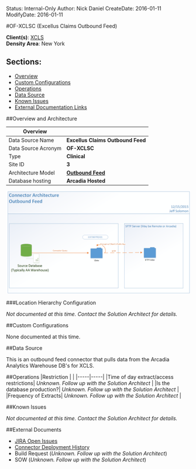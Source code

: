Status: Internal-Only
Author: Nick Daniel
CreateDate: 2016-01-11
ModifyDate: 2016-01-11


#OF-XCLSC (Excellus Claims Outbound Feed)

**Client(s)**: [XCLS](../XCLS.md)  
**Density Area**: New York   

## Sections:
* [Overview](#overview-and-architecture)
* [Custom Configurations](#custom-configurations)
* [Operations](#operations)
* [Data Source](#data-source)
* [Known Issues](#known-issues)
* [External Documentation Links](#external-documents)

##Overview and Architecture

| Overview ||
|-----|-----|
| Data Source Name| **Excellus Claims Outbound Feed** |
| Data Source Acronym| **OF-XCLSC** |
| Type | **Clinical** |
| Site ID | **3** |
| Architecture Model | [**Outbound Feed**](../../Tech_Delivery/Standard-Implementations/Outbound-Feed.md)|
| Database hosting | **Arcadia Hosted** |


<a href="../../../img/Connector-Outbound-Feed.png">![](../../img/Connector-Outbound-Feed.png)</a>



###Location Hierarchy Configuration

*Not documented at this time. Contact the Solution Architect for details.*

##Custom Configurations

None documented at this time. 

##Data Source

This is an outbound feed connector that pulls data from the Arcadia Analytics Warehouse DB's for XCLS.  

##Operations
|Restriction | |
|-----|-----|
|Time of day extract/access restrictions| *Unknown. Follow up with the Solution Architect* |
|Is the database production?| *Unknown. Follow up with the Solution Architect*  |
|Frequency of Extracts| *Unknown. Follow up with the Solution Architect*  |

##Known Issues

*Not documented at this time. Contact the Solution Architect for details.*

##External Documents
- [JIRA Open Issues](https://jira.arcadiasolutions.com/issues/?jql=(labels%20%3D%20OF-XCLSC%20or%20%22Data%20Source%20Acronym%22%20~%20OF-XCLSC)%20and%20status%20!%3D%20Closed)
- [Connector Deployment History](https://github.com/arcadia/qdw/wiki/connector-version)
- Build Request (*Unknown. Follow up with the Solution Architect*)
- SOW (*Unknown. Follow up with the Solution Architect*)